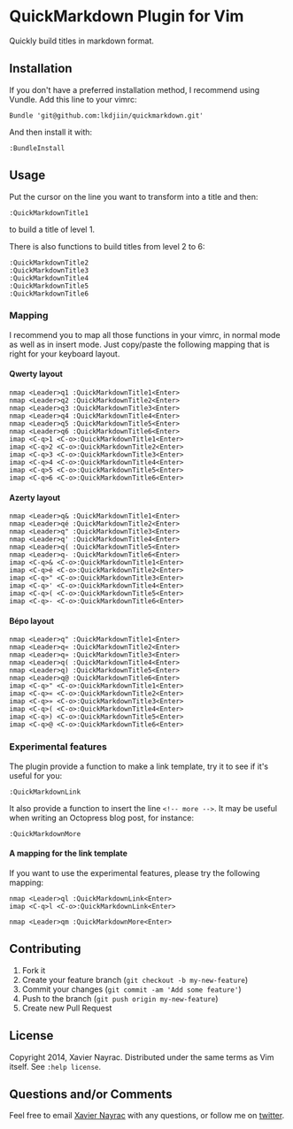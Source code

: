 QuickMarkdown Plugin for Vim
============================

Quickly build titles in markdown format.

Installation
------------

If you don't have a preferred installation method, I recommend using Vundle.
Add this line to your vimrc:

``` vim
Bundle 'git@github.com:lkdjiin/quickmarkdown.git'
```

And then install it with:

``` vim
:BundleInstall
```

Usage
-----

Put the cursor on the line you want to transform into a title and then:

    :QuickMarkdownTitle1

to build a title of level 1.

There is also functions to build titles from level 2 to 6:

    :QuickMarkdownTitle2
    :QuickMarkdownTitle3
    :QuickMarkdownTitle4
    :QuickMarkdownTitle5
    :QuickMarkdownTitle6

### Mapping

I recommend you to map all those functions in your vimrc, in normal mode as
well as in insert mode. Just copy/paste the following mapping that is right for
your keyboard layout.

#### Qwerty layout

``` vim
nmap <Leader>q1 :QuickMarkdownTitle1<Enter>
nmap <Leader>q2 :QuickMarkdownTitle2<Enter>
nmap <Leader>q3 :QuickMarkdownTitle3<Enter>
nmap <Leader>q4 :QuickMarkdownTitle4<Enter>
nmap <Leader>q5 :QuickMarkdownTitle5<Enter>
nmap <Leader>q6 :QuickMarkdownTitle6<Enter>
imap <C-q>1 <C-o>:QuickMarkdownTitle1<Enter>
imap <C-q>2 <C-o>:QuickMarkdownTitle2<Enter>
imap <C-q>3 <C-o>:QuickMarkdownTitle3<Enter>
imap <C-q>4 <C-o>:QuickMarkdownTitle4<Enter>
imap <C-q>5 <C-o>:QuickMarkdownTitle5<Enter>
imap <C-q>6 <C-o>:QuickMarkdownTitle6<Enter>
```

#### Azerty layout

``` vim
nmap <Leader>q& :QuickMarkdownTitle1<Enter>
nmap <Leader>qé :QuickMarkdownTitle2<Enter>
nmap <Leader>q" :QuickMarkdownTitle3<Enter>
nmap <Leader>q' :QuickMarkdownTitle4<Enter>
nmap <Leader>q( :QuickMarkdownTitle5<Enter>
nmap <Leader>q- :QuickMarkdownTitle6<Enter>
imap <C-q>& <C-o>:QuickMarkdownTitle1<Enter>
imap <C-q>é <C-o>:QuickMarkdownTitle2<Enter>
imap <C-q>" <C-o>:QuickMarkdownTitle3<Enter>
imap <C-q>' <C-o>:QuickMarkdownTitle4<Enter>
imap <C-q>( <C-o>:QuickMarkdownTitle5<Enter>
imap <C-q>- <C-o>:QuickMarkdownTitle6<Enter>
```

#### Bépo layout

``` vim
nmap <Leader>q" :QuickMarkdownTitle1<Enter>
nmap <Leader>q« :QuickMarkdownTitle2<Enter>
nmap <Leader>q» :QuickMarkdownTitle3<Enter>
nmap <Leader>q( :QuickMarkdownTitle4<Enter>
nmap <Leader>q) :QuickMarkdownTitle5<Enter>
nmap <Leader>q@ :QuickMarkdownTitle6<Enter>
imap <C-q>" <C-o>:QuickMarkdownTitle1<Enter>
imap <C-q>« <C-o>:QuickMarkdownTitle2<Enter>
imap <C-q>» <C-o>:QuickMarkdownTitle3<Enter>
imap <C-q>( <C-o>:QuickMarkdownTitle4<Enter>
imap <C-q>) <C-o>:QuickMarkdownTitle5<Enter>
imap <C-q>@ <C-o>:QuickMarkdownTitle6<Enter>
```

### Experimental features

The plugin provide a function to make a link template, try it to see if
it's useful for you:

    :QuickMarkdownLink

It also provide a function to insert the line `<!-- more -->`. It may
be useful when writing an Octopress blog post, for instance:

    :QuickMarkdownMore

#### A mapping for the link template

If you want to use the experimental features, please try the
following mapping:

``` vim
nmap <Leader>ql :QuickMarkdownLink<Enter>
imap <C-q>l <C-o>:QuickMarkdownLink<Enter>

nmap <Leader>qm :QuickMarkdownMore<Enter>
```

Contributing
-------------------------

1. Fork it
2. Create your feature branch (`git checkout -b my-new-feature`)
3. Commit your changes (`git commit -am 'Add some feature'`)
4. Push to the branch (`git push origin my-new-feature`)
5. Create new Pull Request

License
--------------------------

Copyright 2014, Xavier Nayrac. Distributed under the same terms as
Vim itself. See `:help license`.

Questions and/or Comments
--------------------------

Feel free to email [Xavier Nayrac](mailto:xavier.nayrac@gmail.com)
with any questions, or follow me on [twitter](https://twitter.com/lkdjiin).


